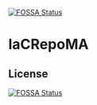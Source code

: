 [![FOSSA Status](https://app.fossa.com/api/projects/git%2Bgithub.com%2Fmilindag0031%2FIaCRepoMA.svg?type=shield)](https://app.fossa.com/projects/git%2Bgithub.com%2Fmilindag0031%2FIaCRepoMA?ref=badge_shield)

# IaCRepoMA

## License
[![FOSSA Status](https://app.fossa.com/api/projects/git%2Bgithub.com%2Fmilindag0031%2FIaCRepoMA.svg?type=large)](https://app.fossa.com/projects/git%2Bgithub.com%2Fmilindag0031%2FIaCRepoMA?ref=badge_large)